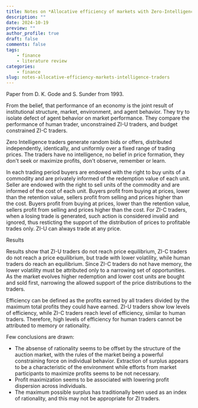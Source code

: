 ```yaml
---
title: Notes on *Allocative efficiency of markets with Zero-Intelligence traders*
description: ""
date: 2024-10-19
preview: ""
author_profile: true
draft: false
comments: false
tags:
    - finance
    - literature review
categories:
    - finance
slug: notes-allocative-efficiency-markets-intelligence-traders
---
```


Paper from D. K. Gode and S. Sunder from 1993.

From the belief, that performance of an economy is the joint result of institutional structure, market, environment, and agent behavior. They try to isolate defect of agent behavior on market performance. They compare the performance of human trader, unconstrained ZI-U traders, and budget constrained ZI-C traders.

Zero Intelligence traders generate random bids or offers, distributed independently, identically, and uniformly over a fixed range of trading prices. The traders have no intelligence, no belief in price formation, they don't seek or maximize profits, don't observe, remember or learn.

In each trading period buyers are endowed with the right to buy units of a commodity and are privately informed of the redemption value of each unit. Seller are endowed with the right to sell units of the commodity and are informed of the cost of each unit. Buyers profit from buying at prices, lower than the retention value, sellers profit from selling and prices higher than the cost.
Buyers profit from buying at prices, lower than the retention value, sellers profit from selling and prices higher than the cost.
For ZI-C traders, when a losing trade is generated, such action is considered invalid and ignored, thus resticting the support of the distribution of prices to profitable trades only. ZI-U can always trade at any price.

Results

Results show that ZI-U traders do not reach price equilibrium, ZI-C traders do not reach a price equilibrium, but trade with lower volatility, while human traders do reach an equilibrium. Since ZI-C traders do not have memory, the lower volatility must be attributed only to a narrowing set of opportunities. As the market evolves higher redemption and lower cost units are bought and sold first, narrowing the allowed support of the price distributions to the traders.

Efficiency can be defined as the profits earned by all traders divided by the maximum total profits they could have earned. ZI-U traders show low levels of efficiency, while ZI-C traders reach level of efficiency, similar to human traders.
Therefore, high levels of efficiency for human traders cannot be attributed to memory or rationality.

Few conclusions are drawn:

- The absense of rationality seems to be offset by the structure of the auction market, with the rules of the market being a powerful constraining force on individual behavior. Extraction of surplus appears to be a characteristic of the environment while efforts from market participants to maximize profits seems to be not necessary.
- Profit maximization seems to be associated with lowering profit dispersion across individuals.
- The maximum possible surplus has traditionally been used as an index of rationality, and this may not be appropriate for ZI traders.
